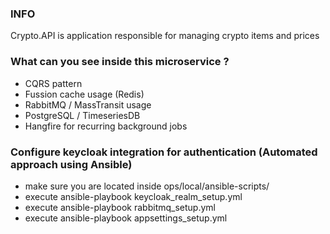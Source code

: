 ### INFO

Crypto.API is application responsible for managing crypto items and prices

### What can you see inside this microservice ?
- CQRS pattern
- Fussion cache usage (Redis)
- RabbitMQ / MassTransit usage
- PostgreSQL / TimeseriesDB
- Hangfire for recurring background jobs

### Configure keycloak integration for authentication (Automated approach using Ansible)

- make sure you are located inside ops/local/ansible-scripts/
- execute ansible-playbook keycloak_realm_setup.yml
- execute ansible-playbook rabbitmq_setup.yml
- execute ansible-playbook appsettings_setup.yml

